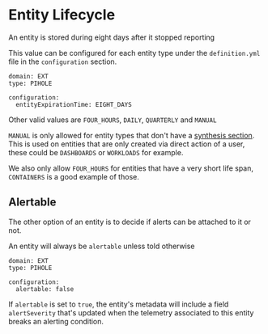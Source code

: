 # Entity Lifecycle

An entity is stored during eight days after it stopped reporting

This value can be configured for each entity type under the `definition.yml` file in the `configuration` section.

```
domain: EXT
type: PIHOLE

configuration:
  entityExpirationTime: EIGHT_DAYS
```

Other valid values are `FOUR_HOURS`, `DAILY`, `QUARTERLY` and `MANUAL`

`MANUAL` is only allowed for entity types that don't have a [synthesis section][synthesis].
This is used on entities that are only created via direct action of a user, these could be `DASHBOARDS` or `WORKLOADS` for example.

We also only allow `FOUR_HOURS` for entities that have a very short life span, `CONTAINERS` is a good example of those.

## Alertable

The other option of an entity is to decide if alerts can be attached to it or not.

An entity will always be `alertable` unless told otherwise

```
domain: EXT
type: PIHOLE

configuration:
  alertable: false
```

If `alertable` is set to `true`, the entity's metadata will include a field `alertSeverity` that's updated when the telemetry associated to this entity breaks an alerting condition.

<!--
TODO: ADd an image of health using alertSeverity here?
-->

[synthesis]: synthesis.md